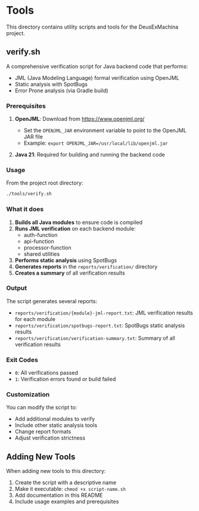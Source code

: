 # Tools

This directory contains utility scripts and tools for the DeusExMachina project.

## verify.sh

A comprehensive verification script for Java backend code that performs:
- JML (Java Modeling Language) formal verification using OpenJML
- Static analysis with SpotBugs
- Error Prone analysis (via Gradle build)

### Prerequisites

1. **OpenJML**: Download from https://www.openjml.org/
   - Set the `OPENJML_JAR` environment variable to point to the OpenJML JAR file
   - Example: `export OPENJML_JAR=/usr/local/lib/openjml.jar`

2. **Java 21**: Required for building and running the backend code

### Usage

From the project root directory:

```bash
./tools/verify.sh
```

### What it does

1. **Builds all Java modules** to ensure code is compiled
2. **Runs JML verification** on each backend module:
   - auth-function
   - api-function
   - processor-function
   - shared utilities
3. **Performs static analysis** using SpotBugs
4. **Generates reports** in the `reports/verification/` directory
5. **Creates a summary** of all verification results

### Output

The script generates several reports:
- `reports/verification/{module}-jml-report.txt`: JML verification results for each module
- `reports/verification/spotbugs-report.txt`: SpotBugs static analysis results
- `reports/verification/verification-summary.txt`: Summary of all verification results

### Exit Codes

- `0`: All verifications passed
- `1`: Verification errors found or build failed

### Customization

You can modify the script to:
- Add additional modules to verify
- Include other static analysis tools
- Change report formats
- Adjust verification strictness

## Adding New Tools

When adding new tools to this directory:
1. Create the script with a descriptive name
2. Make it executable: `chmod +x script-name.sh`
3. Add documentation in this README
4. Include usage examples and prerequisites